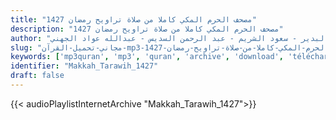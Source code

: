 ```yaml
---
title: "مصحف الحرم المكي كاملا من صلاة تراويح رمضان 1427"
description: "مصحف الحرم المكي كاملا من صلاة تراويح رمضان 1427"
author: "صلاح البدير - سعود الشريم - عبد الرحمن السديس - عبدالله عواد الجهني"
slug: "مجاني-تحميل-القرآن-mp3-مصحف-الحرم-المكي-كاملا-من-صلاة-تراويح-رمضان-1427"
keywords: ['mp3quran', 'mp3', 'quran', 'archive', 'download', 'télécharger', 'coran', 'islam', 'al-Shuraym', 'al-Muaiqly', 'al-Budair', 'as-Sudays', 'al-Juhany', 'taraweeh', 'Makkah', 'Tarawih', 'ماهر', 'المعيقلي', 'سعود', 'الشريم', 'عبد', 'الرحمن', 'السديس', 'عبدالله', 'عواد', 'الجهني', 'صلاح', 'البدير', 'مصحف', 'الحرم', 'المكي', 'كاملا', 'من', 'صلاة', 'تراويح', 'رمضان', '1427', 'قرآن', 'مصحف', 'مرتل', 'مجود', 'القرآن', 'الكريم', 'المصحف', 'المرتل', 'المجود', 'إسلام', 'تحميل']
identifier: "Makkah_Tarawih_1427"
draft: false
---
```


{{< audioPlaylistInternetArchive "Makkah_Tarawih_1427">}}
